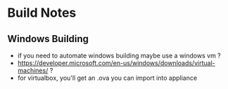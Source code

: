 # Build Notes



## Windows Building
- if you need to automate windows building maybe use a windows vm ?
- https://developer.microsoft.com/en-us/windows/downloads/virtual-machines/ ?
- for virtualbox, you'll get an .ova you can import into appliance